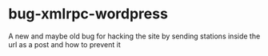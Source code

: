 # bug-xmlrpc-wordpress
A new and maybe old bug for hacking the site by sending stations inside the url as a post and how to prevent it
